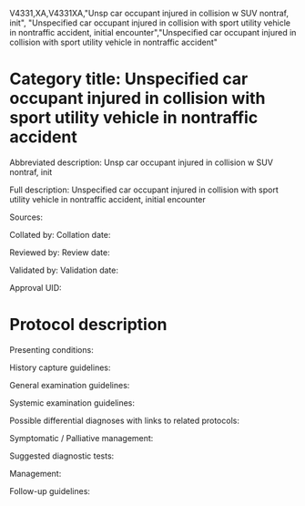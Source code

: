 V4331,XA,V4331XA,"Unsp car occupant injured in collision w SUV nontraf, init", "Unspecified car occupant injured in collision with sport utility vehicle in nontraffic accident, initial encounter","Unspecified car occupant injured in collision with sport utility vehicle in nontraffic accident"
# Category title: Unspecified car occupant injured in collision with sport utility vehicle in nontraffic accident

Abbreviated description: Unsp car occupant injured in collision w SUV nontraf, init

Full description: Unspecified car occupant injured in collision with sport utility vehicle in nontraffic accident, initial encounter

Sources:

Collated by:
Collation date:

Reviewed by:
Review date:

Validated by:
Validation date:

Approval UID:

# Protocol description

Presenting conditions:

History capture guidelines:

General examination guidelines:

Systemic examination guidelines:

Possible differential diagnoses with links to related protocols:

Symptomatic / Palliative management:

Suggested diagnostic tests:

Management:

Follow-up guidelines:
